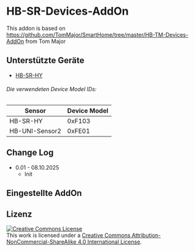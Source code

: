 
# HB-SR-Devices-AddOn

This addon is based on https://github.com/TomMajor/SmartHome/tree/master/HB-TM-Devices-AddOn from Tom Major


## Unterstützte Geräte

- [HB-SR-HY]()

[comment]: # (rc.d filename: hb-sr-devices-addon, github name: HB-SR-Devices-AddOn, info name: HB-SR-Devices AddOn)

###### Die verwendeten Device Model IDs:

| Sensor | Device Model |
|---|---|
| HB-SR-HY        | 0xF103 |
| HB-UNI-Sensor2        | 0xFE01 |


## Change Log

- 0.01 - 08.10.2025
  - Init


## Eingestellte AddOn


## Lizenz

<a rel="license" href="http://creativecommons.org/licenses/by-nc-sa/4.0/"><img alt="Creative Commons License" style="border-width:0" src="https://i.creativecommons.org/l/by-nc-sa/4.0/88x31.png" /></a><br />This work is licensed under a <a rel="license" href="http://creativecommons.org/licenses/by-nc-sa/4.0/">Creative Commons Attribution-NonCommercial-ShareAlike 4.0 International License</a>.
